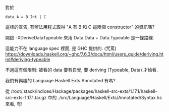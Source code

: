對於
```
data A = B Int | C
```
這樣的宣告, 有辦法用程式取得 "A 有 B 和 C 這兩個 constructor" 的資訊嗎?

開啟 -XDeriveDataTypeable 來用 Data.Data + Data.Typeable 是一條路線.

這能力不在 language spec 裡面, 是 GHC 提供的. (咒罵)
https://downloads.haskell.org/~ghc/7.6.3/docs/html/users_guide/deriving.html#deriving-typeable

不過這有個限制: 被看的 data 要有自覺, 要 deriving (Typeable, Data) 才給看.

我們有興趣的 Language.Haskell.Exts.Annotated 有嗎?

從 /root/.stack/indices/Hackage/packages/haskell-src-exts/1.17.1/haskell-src-exts-1.17.1.tar.gz 中的 ./src/Language/Haskell/Exts/Annotated/Syntax.hs 來看, 有!

